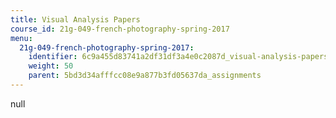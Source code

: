 ```yaml
---
title: Visual Analysis Papers
course_id: 21g-049-french-photography-spring-2017
menu:
  21g-049-french-photography-spring-2017:
    identifier: 6c9a455d83741a2df31df3a4e0c2087d_visual-analysis-papers
    weight: 50
    parent: 5bd3d34afffcc08e9a877b3fd05637da_assignments
---
```

null